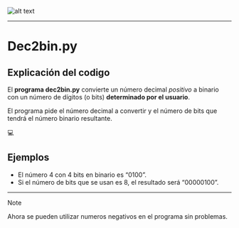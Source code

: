 ![alt text](https://www.google.com/url?sa=i&url=https%3A%2F%2Fcreas-ids.es%2Fclientes%2Flogo-uji-3&psig=AOvVaw2x5a5bUQXzeB23jC5Xa3Bu&ust=1695312229299000&source=images&cd=vfe&ved=0CBAQjRxqFwoTCJiDpavIuYEDFQAAAAAdAAAAABAD)

***

Dec2bin.py
======
Explicación del codigo 
------
El **programa dec2bin.py** convierte un número decimal _positivo_ a binario con un número de
dígitos (o bits) **determinado por el usuario**.

El programa pide el número decimal a convertir y el número de bits que tendrá el número
binario resultante. 

:computer:

Ejemplos
------
- El número 4 con 4 bits en binario es “0100”.
- Si el número de bits que se usan es 8, el resultado será “00000100”.

*******

> [!NOTE]
> Ahora se pueden utilizar numeros negativos en el programa sin problemas.

